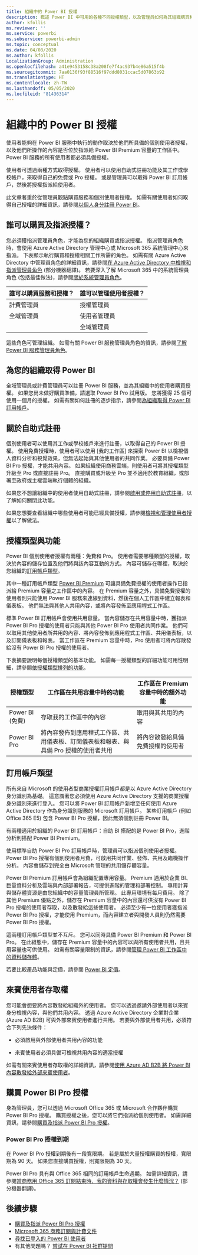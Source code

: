 ```yaml
---
title: 組織中的 Power BI 授權
description: 概述 Power BI 中可用的各種不同授權類型，以及管理員如何為其組織購買和管理授權。
author: kfollis
ms.reviewer: ''
ms.service: powerbi
ms.subservice: powerbi-admin
ms.topic: conceptual
ms.date: 04/08/2020
ms.author: kfollis
LocalizationGroup: Administration
ms.openlocfilehash: a41e9453158c38a208fe7f4ac937b4e86a515f4b
ms.sourcegitcommit: 7aa0136f93f88516f97ddd8031ccac5d07863b92
ms.translationtype: HT
ms.contentlocale: zh-TW
ms.lasthandoff: 05/05/2020
ms.locfileid: "81436314"
---
```

# <a name="power-bi-licensing-in-your-organization"></a>組織中的 Power BI 授權

使用者能夠在 Power BI 服務中執行的動作取決於他們所具備的個別使用者授權，以及他們所操作的內容是否位於指派給 Power BI Premium 容量的工作區中。 Power BI 服務的所有使用者都必須具備授權。

使用者可透過兩種方式取得授權。 使用者可以使用自助式註冊功能及其工作或學校帳戶，來取得自己的免費或 Pro 授權。 或是管理員可以取得 Power BI 訂用帳戶，然後將授權指派給使用者。

此文章著重於從管理員觀點購買服務和個別使用者授權。 如需有關使用者如何取得自己授權的詳細資訊，請參閱[以個人身分註冊 Power BI](service-self-service-signup-for-power-bi.md)。

## <a name="who-can-purchase-and-assign-licenses"></a>誰可以購買及指派授權？

您必須獲指派管理員角色，才能為您的組織購買或指派授權。 指派管理員角色時，會使用 Azure Active Directory 管理中心或 Microsoft 365 系統管理中心來指派。 下表顯示執行購買和授權相關工作所需的角色。 如需有關 Azure Active Directory 中管理員角色的詳細資訊，請參閱[在 Azure Active Directory 中檢視和指派管理員角色](https://docs.microsoft.com/azure/active-directory/users-groups-roles/directory-manage-roles-portal) \(部分機器翻譯\)。 若要深入了解 Microsoft 365 中的系統管理員角色 (包括最佳做法)，請參閱[關於系統管理員角色](https://docs.microsoft.com/microsoft-365/admin/add-users/about-admin-roles?view=o365-worldwide)。

| 誰可以購買服務和授權？ | 誰可以管理使用者授權？ |
| --------------- | --------------- |
| 計費管理員 | 授權管理員 |
| 全域管理員 | 使用者管理員 |
|  | 全域管理員 |

這些角色可管理組織。 如需有關 Power BI 服務管理員角色的資訊，請參閱[了解 Power BI 服務管理員角色](service-admin-role.md)。

## <a name="get-power-bi-for-your-organization"></a>為您的組織取得 Power BI

全域管理員或計費管理員可以註冊 Power BI 服務，並為其組織中的使用者購買授權。 如果您尚未做好購買準備，請選取 Power BI Pro 試用版。 您將獲得 25 個可使用一個月的授權。 如需有關如何註冊的逐步指示，請參閱[為組織取得 Power BI 訂用帳戶](admin/service-admin-org-subscription.md)。

## <a name="about-self-service-sign-up"></a>關於自助式註冊

個別使用者可以使用其工作或學校帳戶來進行註冊，以取得自己的 Power BI 授權。 使用免費授權時，使用者可以使用 [我的工作區] 來探索 Power BI 以檢視個人資料分析和視覺效果，但無法起始與其他使用者的共同作業。 必要具備 Power BI Pro 授權，才能共用內容。 如果組織使用商務雲端，則使用者可將其授權類型升級至 Pro 或直接註冊 Pro。 直接購買或升級至 Pro 並不適用於教育組織，或部署至政府或主權雲端執行個體的組織。

如果您不想讓組織中的使用者使用自助式註冊，請參閱[啟用或停用自助式註冊](admin/service-admin-disable-self-service.md)，以了解如何關閉此功能。

如果您想要查看組織中哪些使用者可能已經具備授權，請參閱[檢視和管理使用者授權](admin/service-admin-manage-licenses.md)以了解做法。

## <a name="license-types-and-capabilities"></a>授權類型與功能

Power BI 個別使用者授權有兩種：免費和 Pro。 使用者需要哪種類型的授權，取決於內容的儲存位置及他們將與該內容互動的方式。 內容可儲存在哪裡，取決於您組織的[訂用帳戶類型](#subscription-types)。

其中一種訂用帳戶類型 [Power BI Premium](service-admin-premium-purchase.md) 可讓具備免費授權的使用者操作已指派給 Premium 容量之工作區中的內容。 在 Premium 容量之外，具備免費授權的使用者則只能使用 Power BI 服務來連線到資料，然後在個人工作區中建立報表和儀表板。 他們無法與其他人共用內容，或將內容發佈至應用程式工作區。

標準 Power BI 訂用帳戶會使用共用容量。 當內容儲存在共用容量中時，獲指派 Power BI Pro 授權的使用者只能與其他 Power BI Pro 使用者共同作業。 他們可以取用其他使用者所共用的內容、將內容發佈到應用程式工作區、共用儀表板，以及訂閱儀表板和報表。  當工作區在 Premium 容量中時，Pro 使用者可將內容散發給沒有 Power BI Pro 授權的使用者。

下表摘要說明每個授權類型的基本功能。 如需每一授權類型的詳細功能可用性明細，請參閱[依授權類型排列的功能](service-features-license-type.md)。

| 授權類型 | 工作區在共用容量中時的功能 | 工作區在 Premium 容量中時的額外功能 |
| --------- | ----------- | ----------- |
| Power BI (免費) | 存取我的工作區中的內容 | 取用與其共用的內容 |
| Power BI Pro | 將內容發佈到應用程式工作區、共用儀表板、訂閱儀表板和報表、與具備 Pro 授權的使用者共用 | 將內容散發給具備免費授權的使用者 |

## <a name="subscription-types"></a>訂用帳戶類型

所有來自 Microsoft 的使用者型商業授權訂用帳戶都是以 Azure Active Directory 身分識別為基礎。 這意謂著您必須使用 Azure Active Directory 支援的商業授權身分識別來進行登入。 您可以將 Power BI 訂用帳戶新增至任何使用 Azure Active Directory 作為身分識別服務的 Microsoft 訂用帳戶。 某些訂用帳戶 (例如 Office 365 E5) 包含 Power BI Pro 授權，因此無須個別註冊 Power BI。

有兩種適用於組織的 Power BI 訂用帳戶：自助 BI 搭配的是 Power BI Pro，進階分析則搭配 Power BI Premium。

使用標準自助 Power BI Pro 訂用帳戶時，管理員可以指派個別使用者授權。 Power BI Pro 授權有個別使用者月費，可啟用共同作業、發佈、共用及臨機操作分析。 內容會儲存到完全由 Microsoft 管理的共用儲存體容量。

Power BI Premium 訂用帳戶會為組織配置專用容量。 Premium 適用於企業 BI、巨量資料分析及雲端與內部部署報告，可提供進階的管理和部署控制。 專用計算與儲存體資源是由您組織中的容量管理員所管理。 此專用環境有每月費用。 除了其他 Premium 優點之外，儲存在 Premium 容量中的內容還可供沒有 Power BI Pro 授權的使用者存取，以及散發給這些使用者。 必須至少有一位使用者獲指派 Power BI Pro 授權，才能使用 Premium，而內容建立者與開發人員則仍然需要 Power BI Pro 授權。

這兩種訂用帳戶類型並不互斥。 您可以同時具備 Power BI Premium 和 Power BI Pro。 在此組態中，儲存在 Premium 容量中的內容可以與所有使用者共用，且共用容量也可供使用。 如需有關容量限制的資訊，請參閱[管理 Power BI 工作區中的資料儲存體](service-admin-manage-your-data-storage-in-power-bi.md)。

若要比較產品功能與定價，請參閱 [Power BI 定價](https://powerbi.microsoft.com/pricing)。

## <a name="guest-user-access"></a>來賓使用者存取權

您可能會想要將內容散發給組織外的使用者。 您可以透過邀請外部使用者以來賓身分檢視內容，與他們共用內容。 透過 Azure Active Directory 企業對企業 (Azure AD B2B) 可與外部來賓使用者進行共用。 若要與外部使用者共用，必須符合下列先決條件：

- 必須啟用與外部使用者共用內容的功能

- 來賓使用者必須具備可檢視共用內容的適當授權

如需有關來賓使用者存取權的詳細資訊，請參閱[使用 Azure AD B2B 將 Power BI 內容散發給外部來賓使用者](service-admin-azure-ad-b2b.md)。

## <a name="purchase-power-bi-pro-licenses"></a>購買 Power BI Pro 授權

身為管理員，您可以透過 Microsoft Office 365 或 Microsoft 合作夥伴購買 Power BI Pro 授權。 購買授權之後，您可以將它們指派給個別使用者。 如需詳細資訊，請參閱[購買及指派 Power BI Pro 授權](service-admin-purchasing-power-bi-pro.md)。

### <a name="power-bi-pro-license-expiration"></a>Power BI Pro 授權到期

在 Power BI Pro 授權到期後有一段寬限期。 若是屬於大量授權購買的授權，寬限期為 90 天。 如果您直接購買授權，則寬限期為 30 天。

Power BI Pro 具有與 Office 365 相同的訂用帳戶生命週期。 如需詳細資訊，請參閱[當商務用 Office 365 訂閱結束時，我的資料與存取權會發生什麼情況？](https://support.office.com/article/What-happens-to-my-data-and-access-when-my-Office-365-for-business-subscription-ends-4436582f-211a-45ec-b72e-33647f97d8a3) \(部分機器翻譯\)。


## <a name="next-steps"></a>後續步驟

- [購買及指派 Power BI Pro 授權](service-admin-purchasing-power-bi-pro.md)
- [Microsoft 365 商務訂閱與計費文件](https://docs.microsoft.com/microsoft-365/commerce/?view=o365-worldwide)
- [尋找已登入的 Power BI 使用者](service-admin-access-usage.md)
- 有其他問題嗎？ [嘗試在 Power BI 社群提問](https://community.powerbi.com/)
